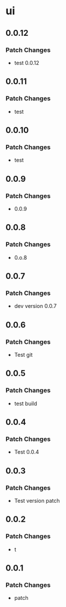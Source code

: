 # ui

## 0.0.12

### Patch Changes

- test 0.0.12

## 0.0.11

### Patch Changes

- test

## 0.0.10

### Patch Changes

- test

## 0.0.9

### Patch Changes

- 0.0.9

## 0.0.8

### Patch Changes

- 0.o.8

## 0.0.7

### Patch Changes

- dev version 0.0.7

## 0.0.6

### Patch Changes

- Test git

## 0.0.5

### Patch Changes

- test build

## 0.0.4

### Patch Changes

- Test 0.0.4

## 0.0.3

### Patch Changes

- Test version patch

## 0.0.2

### Patch Changes

- t

## 0.0.1

### Patch Changes

- patch
